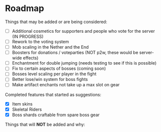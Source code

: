 # Roadmap

Things that may be added or are being considered:

* [ ] Additional cosmetics for supporters and people who vote for the server (IN PROGRESS)
* [ ] Rework to the voting system
* [ ] Mob scaling in the Nether and the End
* [ ] Boosters for donations / voteparties (NOT p2w, these would be server-wide effects)
* [ ] Enchantment for double jumping (needs testing to see if this is possible)
* [ ] Fix to certain aspects of bosses (coming soon)
* [ ] Bosses level scaling per player in the fight
* [ ] Better lose/win system for boss fights
* [ ] Make artifact enchants not take up a max slot on gear

Completed features that started as suggestions:

* [x] Item skins
* [x] Skeletal Riders
* [x] Boss shards craftable from spare boss gear

Things that will **NOT** be added and why:

